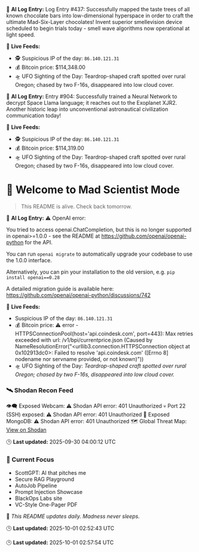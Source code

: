 
🧠 **AI Log Entry:** Log Entry #437: Successfully mapped the taste trees of all known chocolate bars into low-dimensional hyperspace in order to craft the ultimate Mad-Six-Layer chocolates! Invent superior smellevision device scheduled to begin trials today - smell wave algorithms now operational at light speed.

📡 **Live Feeds:**
- 🕵️ Suspicious IP of the day: `86.140.121.31`
- 💰 Bitcoin price: $114,348.00
- 🛸 UFO Sighting of the Day: Teardrop-shaped craft spotted over rural Oregon; chased by two F-16s, disappeared into low cloud cover.


🧠 **AI Log Entry:** Entry #904: Successfully trained a Neural Network to decrypt Space Llama language; it reaches out to the Exoplanet XJR2. Another historic leap into unconventional astronautical civilization communication today!

📡 **Live Feeds:**
- 🕵️ Suspicious IP of the day: `86.140.121.31`
- 💰 Bitcoin price: $114,319.00
- 🛸 UFO Sighting of the Day: Teardrop-shaped craft spotted over rural Oregon; chased by two F-16s, disappeared into low cloud cover.

# 🧪 Welcome to Mad Scientist Mode

> This README is alive. Check back tomorrow.

🧠 **AI Log Entry:** ⚠️ OpenAI error: 

You tried to access openai.ChatCompletion, but this is no longer supported in openai>=1.0.0 - see the README at https://github.com/openai/openai-python for the API.

You can run `openai migrate` to automatically upgrade your codebase to use the 1.0.0 interface. 

Alternatively, you can pin your installation to the old version, e.g. `pip install openai==0.28`

A detailed migration guide is available here: https://github.com/openai/openai-python/discussions/742


📡 **Live Feeds:**
- Suspicious IP of the day: `86.140.121.31`
- 💰 Bitcoin price: ⚠️ error - HTTPSConnectionPool(host='api.coindesk.com', port=443): Max retries exceeded with url: /v1/bpi/currentprice.json (Caused by NameResolutionError("<urllib3.connection.HTTPSConnection object at 0x102913dc0>: Failed to resolve 'api.coindesk.com' ([Errno 8] nodename nor servname provided, or not known)"))
- 🛸 UFO Sighting of the Day: _Teardrop-shaped craft spotted over rural Oregon; chased by two F-16s, disappeared into low cloud cover._

<!--START_SHODAN-->
### 🛰️ Shodan Recon Feed
👁️‍🗨️ Exposed Webcam: ⚠️ Shodan API error: 401 Unauthorized
💀 Port 22 (SSH) exposed: ⚠️ Shodan API error: 401 Unauthorized
🧩 Exposed MongoDB: ⚠️ Shodan API error: 401 Unauthorized
🗺️ Global Threat Map: [View on Shodan](https://www.shodan.io/explore/map)
<!--END_SHODAN-->

🕒 **Last updated:** 2025-09-30 04:00:12 UTC

### 🧠 Current Focus
- ScottGPT: AI that pitches me
- Secure RAG Playground
- AutoJob Pipeline
- Prompt Injection Showcase
- BlackOps Labs site
- VC-Style One-Pager PDF

🔁 _This README updates daily. Madness never sleeps._


🕒 **Last updated:** 2025-10-01 02:52:43 UTC

🕒 **Last updated:** 2025-10-01 02:57:54 UTC